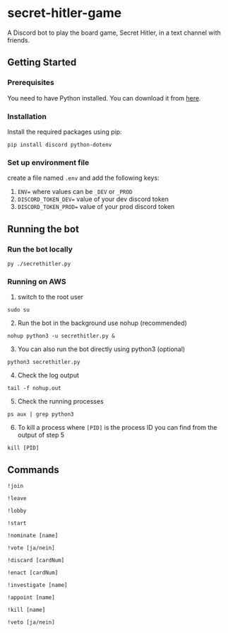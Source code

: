 # secret-hitler-game
A Discord bot to play the board game, Secret Hitler, in a text channel with friends.

## Getting Started

### Prerequisites

You need to have Python installed. You can download it from [here](https://www.python.org/downloads/).

### Installation

Install the required packages using pip:

```shell
pip install discord python-dotenv
```

### Set up environment file
create a file named `.env` and add the following keys:<br>
1. `ENV=` where values can be `_DEV` or `_PROD`<br>
2. `DISCORD_TOKEN_DEV=` value of your dev discord token<br>
3. `DISCORD_TOKEN_PROD=` value of your prod discord token<br>

## Running the bot
### Run the bot locally
```shell
py ./secrethitler.py
```

### Running on AWS

1. switch to the root user
```shell
sudo su
```
2. Run the bot in the background use nohup (recommended)
```shell
nohup python3 -u secrethitler.py &
```
3. You can also run the bot directly using python3 (optional)
```shell
python3 secrethitler.py
```
4. Check the log output
```shell
tail -f nohup.out
```
5. Check the running processes
```shell
ps aux | grep python3
```
6. To kill a process where `[PID]` is the process ID you can find from the output of step 5
```shell
kill [PID]
```

## Commands
```shell
!join
```
```shell
!leave
```
```shell
!lobby
```
```shell
!start
```
```shell
!nominate [name]
```
```shell
!vote [ja/nein]
```
```shell
!discard [cardNum]
```
```shell
!enact [cardNum]
```
```shell
!investigate [name]
```
```shell
!appoint [name]
```
```shell
!kill [name]
```
```shell
!veto [ja/nein]
```